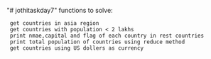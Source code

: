 "# jothitaskday7" 
functions to solve:

     get countries in asia region
     get countries with population < 2 lakhs
     print nmae,capital and flag of each country in rest countries
     print total population of countries using reduce method
     get countries using US dollers as currency
